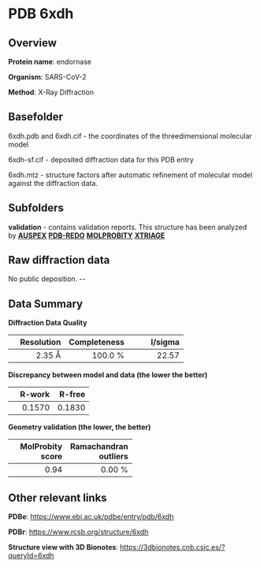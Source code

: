 # PDB 6xdh

## Overview

**Protein name**: endornase

**Organism**: SARS-CoV-2

**Method**: X-Ray Diffraction



## Basefolder

6xdh.pdb and 6xdh.cif - the coordinates of the threedimensional molecular model

6xdh-sf.cif - deposited diffraction data for this PDB entry

6xdh.mtz - structure factors after automatic refinement of molecular model against the diffraction data.

## Subfolders





**validation** - contains validation reports. This structure has been analyzed by [**AUSPEX**](https://github.com/thorn-lab/coronavirus_structural_task_force/tree/master/pdb/endornase/SARS-CoV-2/6xdh/validation/auspex) [**PDB-REDO**](https://github.com/thorn-lab/coronavirus_structural_task_force/tree/master/pdb/endornase/SARS-CoV-2/6xdh/validation/pdb-redo) [**MOLPROBITY**](https://github.com/thorn-lab/coronavirus_structural_task_force/tree/master/pdb/endornase/SARS-CoV-2/6xdh/validation/molprobity) [**XTRIAGE**](https://github.com/thorn-lab/coronavirus_structural_task_force/blob/master/pdb/endornase/SARS-CoV-2/6xdh/validation/Xtriage_output.log)  



## Raw diffraction data

No public deposition. --<br> 

## Data Summary
**Diffraction Data Quality**

|   | Resolution | Completeness| I/sigma |
|---|-------------:|----------------:|--------------:|
|   |2.35 Å|100.0 %|<img width=50/>22.57|

**Discrepancy between model and data (the lower the better)**

|   | **R-work**| **R-free**   
|---|-------------:|----------------:|           
||  0.1570|  0.1830|

**Geometry validation (the lower, the better)**

|   |**MolProbity<br>score**| **Ramachandran<br>outliers** 
|---|-------------:|----------------:|
||  0.94|  0.00 %|

 

 



## Other relevant links 
**PDBe**:  https://www.ebi.ac.uk/pdbe/entry/pdb/6xdh
 
**PDBr**: https://www.rcsb.org/structure/6xdh 

**Structure view with 3D Bionotes**: https://3dbionotes.cnb.csic.es/?queryId=6xdh

